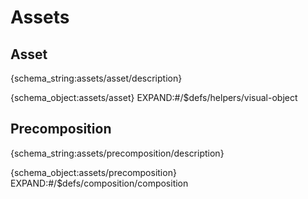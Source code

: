 # Assets

<h2 id="asset">Asset</h2>

{schema_string:assets/asset/description}

{schema_object:assets/asset}
EXPAND:#/$defs/helpers/visual-object


<h2 id="precomposition">Precomposition</h2>

{schema_string:assets/precomposition/description}

{schema_object:assets/precomposition}
EXPAND:#/$defs/composition/composition
